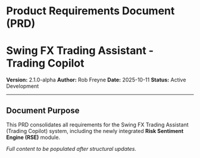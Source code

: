 # Product Requirements Document (PRD)
# Swing FX Trading Assistant - Trading Copilot

**Version:** 2.1.0-alpha
**Author:** Rob Freyne
**Date:** 2025-10-11
**Status:** Active Development

---

## Document Purpose

This PRD consolidates all requirements for the Swing FX Trading Assistant (Trading Copilot) system, including the newly integrated **Risk Sentiment Engine (RSE)** module.

*Full content to be populated after structural updates.*
